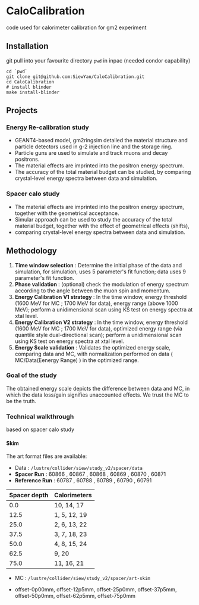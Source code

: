 # CaloCalibration
code used for calorimeter calibration for gm2 experiment

## Installation

git pull into your favourite directory ```pwd``` in inpac (needed condor capability)
```
cd `pwd`
git clone git@github.com:SiewYan/CaloCalibration.git
cd CaloCalibration
# install blinder
make install-blinder
```

## Projects

### Energy Re-calibration study

- GEANT4-based model, gm2ringsim detailed the material structure and
particle detectors used in g-2 injection line and the storage ring.
- Particle guns are used to simulate and track muons and decay positrons.
- The material effects are imprinted into the
positron energy spectrum.
- The accuracy of the total material budget can
be studied, by comparing crystal-level energy
spectra between data and simulation.

### Spacer calo study

- The material effects are imprinted into the
positron energy spectrum, together with the geometrical acceptance.
- Simular approach can be used to study the accuracy of the total material budget, together with the effect of geometrical effects (shifts),
- comparing crystal-level energy
spectra between data and simulation.

## Methodology

1. **Time window selection** : Determine the initial phase of the data and simulation, for simulation, uses 5 parameter's fit function; data uses 9 parameter's fit function.
2. **Phase validation** : (optional) check the modulation of energy spectrum according to the angle between the muon spin and momentum.
3. **Energy Calibration V1 strategy** : In the time window, energy threshold (1600 MeV for MC ; 1700 MeV for data), energy range (above 1000 MeV); perform a unidimensional scan using KS test on energy spectra at xtal level.
4. **Energy Calibration V2 strategy** : In the time window, energy threshold (1600 MeV for MC ; 1700 MeV for data), optimized energy range (via quantile style dual-directional scan); perform a unidimensional scan using KS test on energy spectra at xtal level.
5. **Energy Scale validation** : Validates the optimized energy scale, comparing data and MC, with normalization performed on data ( MC/Data(Eenergy Range) ) in the optimized range.

### Goal of the study

The obtained energy scale depicts the difference between data and MC, in which the data loss/gain signifies unaccounted effects. We trust the MC to be the truth.


### Technical walkthrough

based on spacer calo study

#### Skim

The art format files are available:

 - Data : ```/lustre/collider/siew/study_v2/spacer/data```
 - **Spacer Run** : 60866 , 60867 , 60868 , 60869 , 60870 , 60871
 - **Reference Run** : 60787 , 60788 , 60789 , 60790 , 60791


| Spacer depth    | Calorimeters |
| -------- | ------- |
| 0.0    | 10, 14, 17    |
| 12.5    | 1, 5, 12, 19     |
| 25.0    | 2, 6, 13, 22    |
| 37.5    | 3, 7, 18, 23    |
| 50.0    | 4, 8, 15, 24    |
| 62.5    | 9, 20    |
| 75.0    | 11, 16, 21    |


 - MC : ```/lustre/collider/siew/study_v2/spacer/art-skim```

 - offset-0p00mm,  offset-12p5mm, offset-25p0mm,  offset-37p5mm,  offset-50p0mm,  offset-62p5mm,  offset-75p0mm


